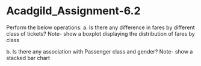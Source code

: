 # Acadgild_Assignment-6.2
Perform the below operations:
a. Is there any difference in fares by different class of tickets?
Note- show a boxplot displaying the distribution of fares by class

b. Is there any association with Passenger class and gender?
Note- show a stacked bar chart
